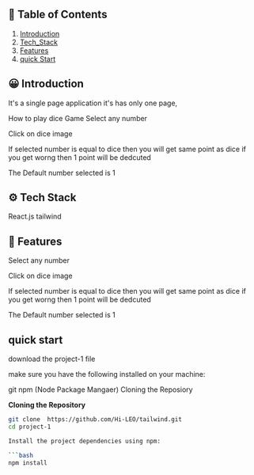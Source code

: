 ## 🧾 <a name="table"> Table of Contents </a>

1. [Introduction](#introduction)
2. [Tech_Stack](#tech-stack)
3. [Features](#feature)
4. [quick Start](#quick-start)

## <a name="introduction"> 😀 Introduction </a>

It's a single page application it's has only one page,

How to play dice Game
Select any number

Click on dice image

If selected number is equal to dice then you will get same point as dice if you get worng then 1 point will be dedcuted

The Default number selected is 1

## <a name="tech-stack"> ⚙️ Tech Stack </a>

React.js
tailwind

## <a name="features">🔋 Features</a>

Select any number

Click on dice image

If selected number is equal to dice then you will get same point as dice if you get worng then 1 point will be dedcuted

The Default number selected is 1

## <a name="#quick-start">quick start </a>

download the project-1 file

make sure you have the following installed on your machine:

git
npm (Node Package Mangaer)
Cloning the Reposiory

**Cloning the Repository**

````bash
git clone  https://github.com/Hi-LEO/tailwind.git
cd project-1

Install the project dependencies using npm:

```bash
npm install
````
